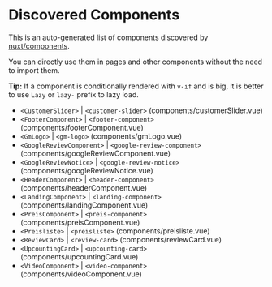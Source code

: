 # Discovered Components

This is an auto-generated list of components discovered by [nuxt/components](https://github.com/nuxt/components).

You can directly use them in pages and other components without the need to import them.

**Tip:** If a component is conditionally rendered with `v-if` and is big, it is better to use `Lazy` or `lazy-` prefix to lazy load.

- `<CustomerSlider>` | `<customer-slider>` (components/customerSlider.vue)
- `<FooterComponent>` | `<footer-component>` (components/footerComponent.vue)
- `<GmLogo>` | `<gm-logo>` (components/gmLogo.vue)
- `<GoogleReviewComponent>` | `<google-review-component>` (components/googleReviewComponent.vue)
- `<GoogleReviewNotice>` | `<google-review-notice>` (components/googleReviewNotice.vue)
- `<HeaderComponent>` | `<header-component>` (components/headerComponent.vue)
- `<LandingComponent>` | `<landing-component>` (components/landingComponent.vue)
- `<PreisComponent>` | `<preis-component>` (components/preisComponent.vue)
- `<Preisliste>` | `<preisliste>` (components/preisliste.vue)
- `<ReviewCard>` | `<review-card>` (components/reviewCard.vue)
- `<UpcountingCard>` | `<upcounting-card>` (components/upcountingCard.vue)
- `<VideoComponent>` | `<video-component>` (components/videoComponent.vue)
